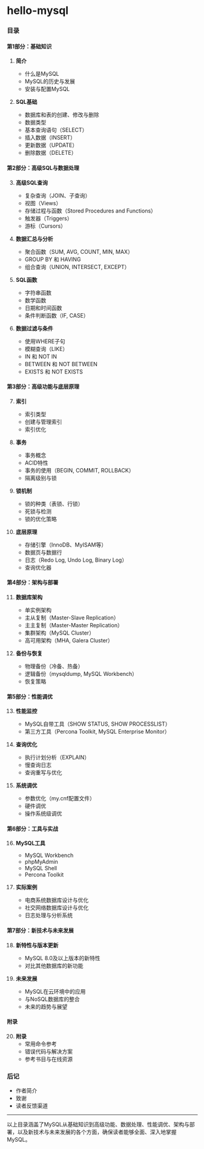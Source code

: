 # hello-mysql

### 目录

#### 第1部分：基础知识

1. **简介**
   - 什么是MySQL
   - MySQL的历史与发展
   - 安装与配置MySQL

2. **SQL基础**
   - 数据库和表的创建、修改与删除
   - 数据类型
   - 基本查询语句（SELECT）
   - 插入数据（INSERT）
   - 更新数据（UPDATE）
   - 删除数据（DELETE）

#### 第2部分：高级SQL与数据处理

3. **高级SQL查询**
   - 复杂查询（JOIN、子查询）
   - 视图（Views）
   - 存储过程与函数（Stored Procedures and Functions）
   - 触发器（Triggers）
   - 游标（Cursors）

4. **数据汇总与分析**
   - 聚合函数（SUM, AVG, COUNT, MIN, MAX）
   - GROUP BY 和 HAVING
   - 组合查询（UNION, INTERSECT, EXCEPT）

5. **SQL函数**
   - 字符串函数
   - 数学函数
   - 日期和时间函数
   - 条件判断函数（IF, CASE）

6. **数据过滤与条件**
   - 使用WHERE子句
   - 模糊查询（LIKE）
   - IN 和 NOT IN
   - BETWEEN 和 NOT BETWEEN
   - EXISTS 和 NOT EXISTS

#### 第3部分：高级功能与底层原理

7. **索引**
   - 索引类型
   - 创建与管理索引
   - 索引优化

8. **事务**
   - 事务概念
   - ACID特性
   - 事务的使用（BEGIN, COMMIT, ROLLBACK）
   - 隔离级别与锁

9. **锁机制**
   - 锁的种类（表锁、行锁）
   - 死锁与检测
   - 锁的优化策略

10. **底层原理**
    - 存储引擎（InnoDB、MyISAM等）
    - 数据页与数据行
    - 日志（Redo Log, Undo Log, Binary Log）
    - 查询优化器

#### 第4部分：架构与部署

11. **数据库架构**
    - 单实例架构
    - 主从复制（Master-Slave Replication）
    - 主主复制（Master-Master Replication）
    - 集群架构（MySQL Cluster）
    - 高可用架构（MHA, Galera Cluster）

12. **备份与恢复**
    - 物理备份（冷备、热备）
    - 逻辑备份（mysqldump, MySQL Workbench）
    - 恢复策略

#### 第5部分：性能调优

13. **性能监控**
    - MySQL自带工具（SHOW STATUS, SHOW PROCESSLIST）
    - 第三方工具（Percona Toolkit, MySQL Enterprise Monitor）

14. **查询优化**
    - 执行计划分析（EXPLAIN）
    - 慢查询日志
    - 查询重写与优化

15. **系统调优**
    - 参数优化（my.cnf配置文件）
    - 硬件调优
    - 操作系统级调优

#### 第6部分：工具与实战

16. **MySQL工具**
    - MySQL Workbench
    - phpMyAdmin
    - MySQL Shell
    - Percona Toolkit

17. **实际案例**
    - 电商系统数据库设计与优化
    - 社交网络数据库设计与优化
    - 日志处理与分析系统

#### 第7部分：新技术与未来发展

18. **新特性与版本更新**
    - MySQL 8.0及以上版本的新特性
    - 对比其他数据库的新功能

19. **未来发展**
    - MySQL在云环境中的应用
    - 与NoSQL数据库的整合
    - 未来的趋势与展望

#### 附录

20. **附录**
    - 常用命令参考
    - 错误代码与解决方案
    - 参考书目与在线资源

### 后记

- 作者简介
- 致谢
- 读者反馈渠道

---

以上目录涵盖了MySQL从基础知识到高级功能、数据处理、性能调优、架构与部署，以及新技术与未来发展的各个方面，确保读者能够全面、深入地掌握MySQL。
